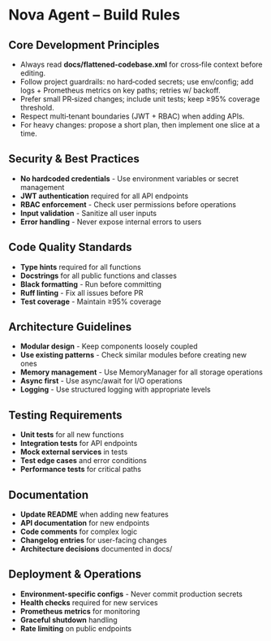 # Nova Agent – Build Rules

## Core Development Principles
- Always read **docs/flattened-codebase.xml** for cross‑file context before editing.
- Follow project guardrails: no hard‑coded secrets; use env/config; add logs + Prometheus metrics on key paths; retries w/ backoff.
- Prefer small PR‑sized changes; include unit tests; keep ≥95% coverage threshold.
- Respect multi‑tenant boundaries (JWT + RBAC) when adding APIs.
- For heavy changes: propose a short plan, then implement one slice at a time.

## Security & Best Practices
- **No hardcoded credentials** - Use environment variables or secret management
- **JWT authentication** required for all API endpoints
- **RBAC enforcement** - Check user permissions before operations
- **Input validation** - Sanitize all user inputs
- **Error handling** - Never expose internal errors to users

## Code Quality Standards
- **Type hints** required for all functions
- **Docstrings** for all public functions and classes
- **Black formatting** - Run before committing
- **Ruff linting** - Fix all issues before PR
- **Test coverage** - Maintain ≥95% coverage

## Architecture Guidelines
- **Modular design** - Keep components loosely coupled
- **Use existing patterns** - Check similar modules before creating new ones
- **Memory management** - Use MemoryManager for all storage operations
- **Async first** - Use async/await for I/O operations
- **Logging** - Use structured logging with appropriate levels

## Testing Requirements
- **Unit tests** for all new functions
- **Integration tests** for API endpoints
- **Mock external services** in tests
- **Test edge cases** and error conditions
- **Performance tests** for critical paths

## Documentation
- **Update README** when adding new features
- **API documentation** for new endpoints
- **Code comments** for complex logic
- **Changelog entries** for user-facing changes
- **Architecture decisions** documented in docs/

## Deployment & Operations
- **Environment-specific configs** - Never commit production secrets
- **Health checks** required for new services
- **Prometheus metrics** for monitoring
- **Graceful shutdown** handling
- **Rate limiting** on public endpoints
